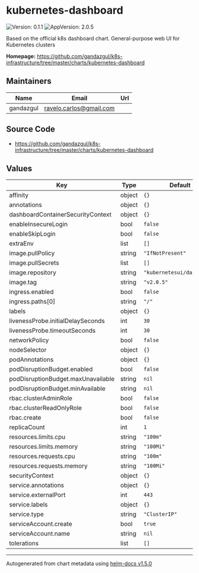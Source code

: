 # kubernetes-dashboard

![Version: 0.1.1](https://img.shields.io/badge/Version-0.1.1-informational?style=flat-square) ![AppVersion: 2.0.5](https://img.shields.io/badge/AppVersion-2.0.5-informational?style=flat-square)

Based on the official k8s dashboard chart. General-purpose web UI for Kubernetes clusters

**Homepage:** <https://github.com/gandazgul/k8s-infrastructure/tree/master/charts/kubernetes-dashboard>

## Maintainers

| Name | Email | Url |
| ---- | ------ | --- |
| gandazgul | ravelo.carlos@gmail.com |  |

## Source Code

* <https://github.com/gandazgul/k8s-infrastructure/tree/master/charts/kubernetes-dashboard>

## Values

| Key | Type | Default | Description |
|-----|------|---------|-------------|
| affinity | object | `{}` |  |
| annotations | object | `{}` |  |
| dashboardContainerSecurityContext | object | `{}` |  |
| enableInsecureLogin | bool | `false` |  |
| enableSkipLogin | bool | `false` |  |
| extraEnv | list | `[]` |  |
| image.pullPolicy | string | `"IfNotPresent"` |  |
| image.pullSecrets | list | `[]` |  |
| image.repository | string | `"kubernetesui/dashboard"` |  |
| image.tag | string | `"v2.0.5"` |  |
| ingress.enabled | bool | `false` |  |
| ingress.paths[0] | string | `"/"` |  |
| labels | object | `{}` |  |
| livenessProbe.initialDelaySeconds | int | `30` |  |
| livenessProbe.timeoutSeconds | int | `30` |  |
| networkPolicy | bool | `false` |  |
| nodeSelector | object | `{}` |  |
| podAnnotations | object | `{}` |  |
| podDisruptionBudget.enabled | bool | `false` |  |
| podDisruptionBudget.maxUnavailable | string | `nil` |  |
| podDisruptionBudget.minAvailable | string | `nil` |  |
| rbac.clusterAdminRole | bool | `false` |  |
| rbac.clusterReadOnlyRole | bool | `false` |  |
| rbac.create | bool | `false` |  |
| replicaCount | int | `1` |  |
| resources.limits.cpu | string | `"100m"` |  |
| resources.limits.memory | string | `"100Mi"` |  |
| resources.requests.cpu | string | `"100m"` |  |
| resources.requests.memory | string | `"100Mi"` |  |
| securityContext | object | `{}` |  |
| service.annotations | object | `{}` |  |
| service.externalPort | int | `443` |  |
| service.labels | object | `{}` |  |
| service.type | string | `"ClusterIP"` |  |
| serviceAccount.create | bool | `true` |  |
| serviceAccount.name | string | `nil` |  |
| tolerations | list | `[]` |  |

----------------------------------------------
Autogenerated from chart metadata using [helm-docs v1.5.0](https://github.com/norwoodj/helm-docs/releases/v1.5.0)
